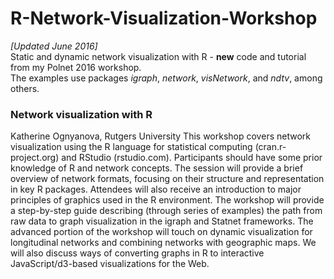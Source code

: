 # R-Network-Visualization-Workshop

<i> [Updated June 2016] </i><br>
Static and dynamic network visualization with R - <b>new</b> code and tutorial from my Polnet 2016 workshop.<br>
The examples use packages <i>igraph</i>, <i>network</i>, <i>visNetwork</i>, and <i>ndtv</i>, among others.

<h3>Network visualization with R</h3>
Katherine Ognyanova, Rutgers University
This workshop covers network visualization using the R language for statistical computing (cran.r-project.org) and RStudio (rstudio.com). Participants should have some prior knowledge of R and network concepts. The session will provide a brief overview of network formats, focusing on their structure and representation in key R packages. Attendees will also receive an introduction to major principles of graphics used in the R environment. 
The workshop will provide a step-by-step guide describing (through series of examples) the path from raw data to graph visualization in the igraph and Statnet frameworks.  The advanced portion of the workshop will touch on dynamic visualization for longitudinal networks and combining networks with geographic maps. We will also discuss ways of converting graphs in R to interactive JavaScript/d3-based visualizations for the Web.

